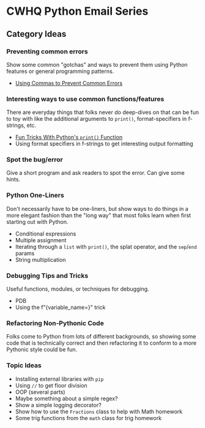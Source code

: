 # CWHQ Python Email Series

## Category Ideas

### Preventing common errors

Show some common "gotchas" and ways to prevent them using Python features or general programming patterns.

- [Using Commas to Prevent Common Errors](emails/01__using-trailing-commas-to-prevent-common-errors.md)

### Interesting ways to use common functions/features 

There are everyday things that folks never do deep-dives on that can be fun to toy with like the additional arguments to `print()`, format-specifiers in f-strings, etc.

- [Fun Tricks With Python's `print()` Function](emails/02__fun-tricks-with-the-print-function.md) 
- Using format specifiers in f-strings to get interesting output formatting

### Spot the bug/error

Give a short program and ask readers to spot the error. Can give some hints.

### Python One-Liners

Don't necessarily have to be one-liners, but show ways to do things in a more elegant fashion than the "long way" that most folks learn when first starting out with Python.

- Conditional expressions
- Multiple assignment
- Iterating through a `list` with `print()`, the splat operator, and the `sep`/`end` params
- String multiplication

### Debugging Tips and Tricks

Useful functions, modules, or techniques for debugging.

- PDB
- Using the f"{variable_name=}" trick

### Refactoring Non-Pythonic Code

Folks come to Python from lots of different backgrounds, so showing some code that is technically correct and then refactoring it to conform to a more Pythonic style could be fun.


### Topic Ideas

- Installing external libraries with `pip`
- Using `//` to get floor division
- OOP (several parts)
- Maybe something about a simple regex?
- Show a simple logging decorator?
- Show how to use the `Fractions` class to help with Math homework
- Some trig functions from the `math` class for trig homework

